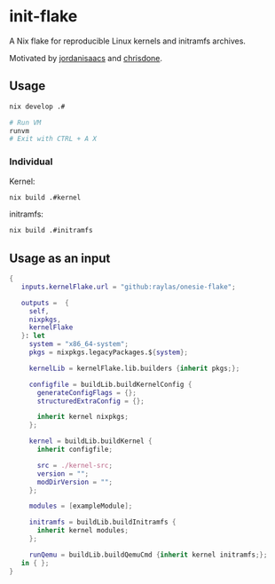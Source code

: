 # init-flake

A Nix flake for reproducible Linux kernels and initramfs archives.

Motivated by [jordanisaacs](https://github.com/jordanisaacs/kernel-module-flake/tree/4ae601bcab389e51233f071df9382b3f5fad1478) and [chrisdone](https://gist.github.com/chrisdone/02e165a0004be33734ac2334f215380e).

## Usage

```sh
nix develop .#

# Run VM
runvm
# Exit with CTRL + A X
```

### Individual

Kernel:
```sh
nix build .#kernel
```

initramfs:
```sh
nix build .#initramfs
```

## Usage as an input

```nix
{
   inputs.kernelFlake.url = "github:raylas/onesie-flake";

   outputs =  {
     self,
     nixpkgs,
     kernelFlake
   }: let
     system = "x86_64-system";
     pkgs = nixpkgs.legacyPackages.${system};

     kernelLib = kernelFlake.lib.builders {inherit pkgs;};

     configfile = buildLib.buildKernelConfig {
       generateConfigFlags = {};
       structuredExtraConfig = {};

       inherit kernel nixpkgs;
     };

     kernel = buildLib.buildKernel {
       inherit configfile;

       src = ./kernel-src;
       version = "";
       modDirVersion = "";
     };

     modules = [exampleModule];

     initramfs = buildLib.buildInitramfs {
       inherit kernel modules;
     };

     runQemu = buildLib.buildQemuCmd {inherit kernel initramfs;};
   in { };
}
```
